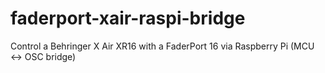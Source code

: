 # faderport-xair-raspi-bridge
Control a Behringer X Air XR16 with a FaderPort 16 via Raspberry Pi (MCU ↔ OSC bridge)
